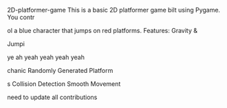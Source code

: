 


     


 2D-platformer-game
This is a basic 2D platformer game 
bilt using Pygame. You contr

ol a blue 
character that jumps on red platforms.
Features: Gravity &amp;

Jumpi



ye ah yeah yeah yeah yeah



chanic Randomly Generated Platform

s Collision Detection  Smooth Movement


need  to update all contributions 



 